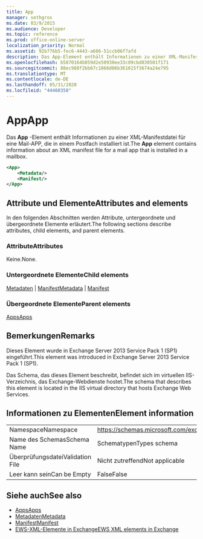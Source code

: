 ```yaml
---
title: App
manager: sethgros
ms.date: 03/9/2015
ms.audience: Developer
ms.topic: reference
ms.prod: office-online-server
localization_priority: Normal
ms.assetid: 92b776b5-fec6-4443-a606-51ccb06f7afd
description: Das App-Element enthält Informationen zu einer XML-Manifestdatei für eine Mail-APP, die in einem Postfach installiert ist.
ms.openlocfilehash: b5870164b059d2e50930ee33c09cbd030501f171
ms.sourcegitcommit: 88ec988f2bb67c1866d06b361615f3674a24e795
ms.translationtype: MT
ms.contentlocale: de-DE
ms.lasthandoff: 05/31/2020
ms.locfileid: "44460358"
---
```

# <a name="app"></a><span data-ttu-id="31418-103">App</span><span class="sxs-lookup"><span data-stu-id="31418-103">App</span></span>

<span data-ttu-id="31418-104">Das **App** -Element enthält Informationen zu einer XML-Manifestdatei für eine Mail-APP, die in einem Postfach installiert ist.</span><span class="sxs-lookup"><span data-stu-id="31418-104">The **App** element contains information about an XML manifest file for a mail app that is installed in a mailbox.</span></span> 
  
```XML
<App>
    <Metadata/>
    <Manifest/>
</App>
```

## <a name="attributes-and-elements"></a><span data-ttu-id="31418-105">Attribute und Elemente</span><span class="sxs-lookup"><span data-stu-id="31418-105">Attributes and elements</span></span>

<span data-ttu-id="31418-106">In den folgenden Abschnitten werden Attribute, untergeordnete und übergeordnete Elemente erläutert.</span><span class="sxs-lookup"><span data-stu-id="31418-106">The following sections describe attributes, child elements, and parent elements.</span></span>
  
### <a name="attributes"></a><span data-ttu-id="31418-107">Attribute</span><span class="sxs-lookup"><span data-stu-id="31418-107">Attributes</span></span>

<span data-ttu-id="31418-108">Keine.</span><span class="sxs-lookup"><span data-stu-id="31418-108">None.</span></span>
  
### <a name="child-elements"></a><span data-ttu-id="31418-109">Untergeordnete Elemente</span><span class="sxs-lookup"><span data-stu-id="31418-109">Child elements</span></span>

<span data-ttu-id="31418-110">[Metadaten](metadata-ex15websvcsotherref.md)  |  [Manifest](manifest.md)</span><span class="sxs-lookup"><span data-stu-id="31418-110">[Metadata](metadata-ex15websvcsotherref.md) | [Manifest](manifest.md)</span></span>
  
### <a name="parent-elements"></a><span data-ttu-id="31418-111">Übergeordnete Elemente</span><span class="sxs-lookup"><span data-stu-id="31418-111">Parent elements</span></span>

[<span data-ttu-id="31418-112">Apps</span><span class="sxs-lookup"><span data-stu-id="31418-112">Apps</span></span>](apps.md)
  
## <a name="remarks"></a><span data-ttu-id="31418-113">Bemerkungen</span><span class="sxs-lookup"><span data-stu-id="31418-113">Remarks</span></span>

<span data-ttu-id="31418-114">Dieses Element wurde in Exchange Server 2013 Service Pack 1 (SP1) eingeführt.</span><span class="sxs-lookup"><span data-stu-id="31418-114">This element was introduced in Exchange Server 2013 Service Pack 1 (SP1).</span></span>
  
<span data-ttu-id="31418-115">Das Schema, das dieses Element beschreibt, befindet sich im virtuellen IIS-Verzeichnis, das Exchange-Webdienste hostet.</span><span class="sxs-lookup"><span data-stu-id="31418-115">The schema that describes this element is located in the IIS virtual directory that hosts Exchange Web Services.</span></span>
  
## <a name="element-information"></a><span data-ttu-id="31418-116">Informationen zu Elementen</span><span class="sxs-lookup"><span data-stu-id="31418-116">Element information</span></span>

|||
|:-----|:-----|
|<span data-ttu-id="31418-117">Namespace</span><span class="sxs-lookup"><span data-stu-id="31418-117">Namespace</span></span>  <br/> |https://schemas.microsoft.com/exchange/services/2006/types  <br/> |
|<span data-ttu-id="31418-118">Name des Schemas</span><span class="sxs-lookup"><span data-stu-id="31418-118">Schema Name</span></span>  <br/> |<span data-ttu-id="31418-119">Schematypen</span><span class="sxs-lookup"><span data-stu-id="31418-119">Types schema</span></span>  <br/> |
|<span data-ttu-id="31418-120">Überprüfungsdatei</span><span class="sxs-lookup"><span data-stu-id="31418-120">Validation File</span></span>  <br/> |<span data-ttu-id="31418-121">Nicht zutreffend</span><span class="sxs-lookup"><span data-stu-id="31418-121">Not applicable</span></span>  <br/> |
|<span data-ttu-id="31418-122">Leer kann sein</span><span class="sxs-lookup"><span data-stu-id="31418-122">Can be Empty</span></span>  <br/> |<span data-ttu-id="31418-123">False</span><span class="sxs-lookup"><span data-stu-id="31418-123">False</span></span>  <br/> |
   
## <a name="see-also"></a><span data-ttu-id="31418-124">Siehe auch</span><span class="sxs-lookup"><span data-stu-id="31418-124">See also</span></span>

- [<span data-ttu-id="31418-125">Apps</span><span class="sxs-lookup"><span data-stu-id="31418-125">Apps</span></span>](apps.md)
- [<span data-ttu-id="31418-126">Metadaten</span><span class="sxs-lookup"><span data-stu-id="31418-126">Metadata</span></span>](metadata-ex15websvcsotherref.md)
- [<span data-ttu-id="31418-127">Manifest</span><span class="sxs-lookup"><span data-stu-id="31418-127">Manifest</span></span>](manifest.md)
- [<span data-ttu-id="31418-128">EWS-XML-Elemente in Exchange</span><span class="sxs-lookup"><span data-stu-id="31418-128">EWS XML elements in Exchange</span></span>](ews-xml-elements-in-exchange.md)

